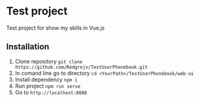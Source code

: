 
# Test project

Test project for show my skills in Vue.js

## Installation

1. Clone repository `git clone https://github.com/Redgrejv/TestUserPhonebook.git`
2. In comand line go to directory `cd <YourPath>/TestUserPhonebook/web-ui`
3. Install dependency `npm i`
4. Run project `npm run serve`
5. Go to `http://localhost:8080`